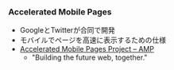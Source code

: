 ### Accelerated Mobile Pages

* GoogleとTwitterが合同で開発
* モバイルでページを高速に表示するための仕様
* [Accelerated Mobile Pages Project – AMP](https://www.ampproject.org/ja/)
  * "Building the future web, together."
